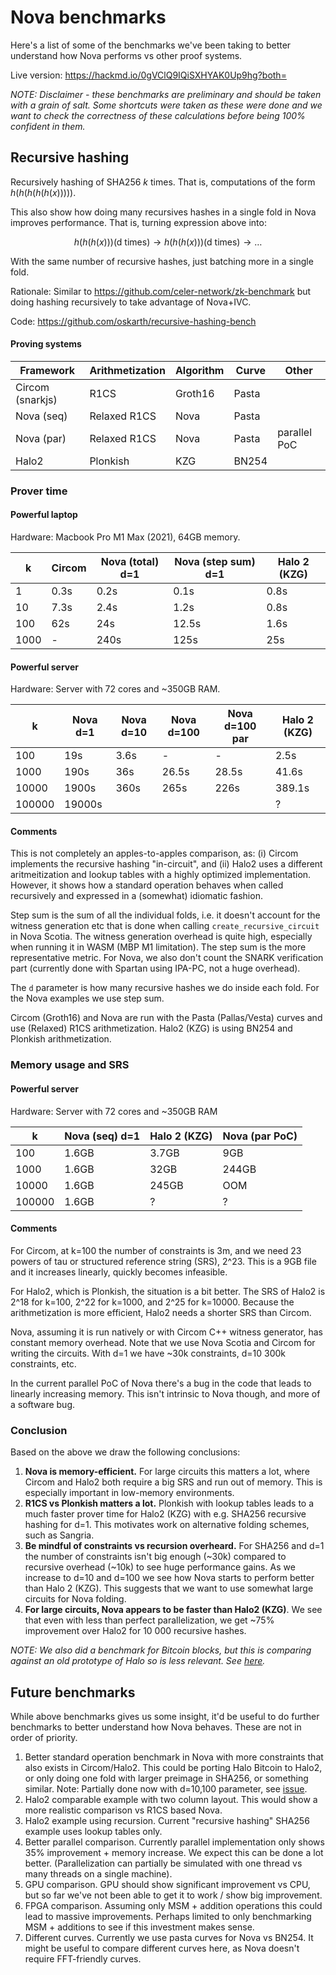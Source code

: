 # Nova benchmarks

Here's a list of some of the benchmarks we've been taking to better understand how Nova performs vs other proof systems.

Live version: https://hackmd.io/0gVClQ9IQiSXHYAK0Up9hg?both=

*NOTE: Disclaimer - these benchmarks are preliminary and should be taken with a grain of salt. Some shortcuts were taken as these were done and we want to check the correctness of these calculations before being 100% confident in them.*

## Recursive hashing

Recursively hashing of SHA256 $k$ times. That is, computations of the form $h(h(h(h(h(x)))))$.

This also show how doing many recursives hashes in a single fold in Nova improves performance. That is, turning expression above into:

$$h(h(h(x))) \text{(d times)}\rightarrow h(h(h(x))) \text{(d times)} \rightarrow \dots$$

With the same number of recursive hashes, just batching more in a single fold.

Rationale: Similar to https://github.com/celer-network/zk-benchmark but doing hashing recursively to take advantage of Nova+IVC.

Code: https://github.com/oskarth/recursive-hashing-bench

#### Proving systems

| Framework        | Arithmetization | Algorithm | Curve  | Other        |
|------------------|-----------------|-----------|--------|--------------|
| Circom (snarkjs) | R1CS            | Groth16   | Pasta  |              |
| Nova (seq)       | Relaxed R1CS    | Nova      | Pasta  |              |
| Nova (par)       | Relaxed R1CS    | Nova      | Pasta  | parallel PoC |
| Halo2            | Plonkish        | KZG       | BN254  |              |

### Prover time

#### Powerful laptop

Hardware: Macbook Pro M1 Max (2021), 64GB memory.

| k     | Circom | Nova (total) d=1 | Nova (step sum) d=1 | Halo 2 (KZG) |
|-------|--------|------------------|---------------------|--------------|
| 1     | 0.3s   | 0.2s             | 0.1s                | 0.8s         |
| 10    | 7.3s   | 2.4s             | 1.2s                | 0.8s         |
| 100   | 62s    | 24s              | 12.5s               | 1.6s         |
| 1000  | -      | 240s             | 125s                | 25s          |

#### Powerful server

Hardware: Server with 72 cores and ~350GB RAM.

| k       | Nova d=1       | Nova d=10 | Nova d=100  | Nova d=100 par | Halo 2 (KZG) |
|---------|----------------|-----------|-------------|----------------|--------------|
| 100     | 19s            | 3.6s      | -           |  -             | 2.5s         |
| 1000    | 190s           | 36s       | 26.5s       |  28.5s         | 41.6s        |
| 10000   | 1900s          | 360s      | 265s        |  226s          | 389.1s       |
| 100000  | 19000s         |           |             |                | ?            |

#### Comments

This is not completely an apples-to-apples comparison, as: (i) Circom implements the recursive hashing "in-circuit", and (ii) Halo2 uses a different aritmeitization and lookup tables with a highly optimized implementation. However, it shows how a standard operation behaves when called recursively and expressed in a (somewhat) idiomatic fashion.

Step sum is the sum of all the individual folds, i.e. it doesn't account for the witness generation etc that is done when calling `create_recursive_circuit` in Nova Scotia. The witness generation overhead is quite high, especially when running it in WASM (MBP M1 limitation). The step sum is the more representative metric. For Nova, we also don't count the SNARK verification part (currently done with Spartan using IPA-PC, not a huge overhead).

The `d` parameter is how many recursive hashes we do inside each fold. For the Nova examples we use step sum.

Circom (Groth16) and Nova are run with the Pasta (Pallas/Vesta) curves and use (Relaxed) R1CS arithmetization. Halo2 (KZG) is using BN254 and Plonkish arithmetization.

### Memory usage and SRS

#### Powerful server

Hardware: Server with 72 cores and ~350GB RAM

| k       |  Nova (seq) d=1 | Halo 2 (KZG) | Nova (par PoC) |
|---------|-----------------|--------------|-------------|
| 100     |  1.6GB          | 3.7GB        | 9GB         | 
| 1000    |  1.6GB          | 32GB         | 244GB       | 
| 10000   |  1.6GB          | 245GB        | OOM         | 
| 100000  |  1.6GB          | ?            | ?           |

#### Comments

For Circom, at k=100 the number of constraints is 3m, and we need 23 powers of tau or structured reference string (SRS), 2^23. This is a 9GB file and it increases linearly, quickly becomes infeasible.

For Halo2, which is Plonkish, the situation is a bit better. The SRS of Halo2 is 2^18 for k=100, 2^22 for k=1000, and 2^25 for k=10000. Because the arithmetization is more efficient, Halo2 needs a shorter SRS than Circom.

Nova, assuming it is run natively or with Circom C++ witness generator, has constant memory overhead. Note that we use Nova Scotia and Circom for writing the circuits. With d=1 we have ~30k constraints, d=10 300k constraints, etc.

In the current parallel PoC of Nova there's a bug in the code that leads to linearly increasing memory. This isn't intrinsic to Nova though, and more of a software bug.

### Conclusion

Based on the above we draw the following conclusions:

1. **Nova is memory-efficient.** For large circuits this matters a lot, where Circom and Halo2 both require a big SRS and run out of memory. This is especially important in low-memory environments.
2. **R1CS vs Plonkish matters a lot.** Plonkish with lookup tables leads to a much faster prover time for Halo2 (KZG) with e.g. SHA256 recursive hashing for d=1. This motivates work on alternative folding schemes, such as Sangria.
3. **Be mindful of constraints vs recursion overheard.** For SHA256 and d=1 the number of constraints isn't big enough (~30k) compared to recursive overhead (~10k) to see huge performance gains. As we increase to d=10 and d=100 we see how Nova starts to perform better than Halo 2 (KZG). This suggests that we want to use somewhat large circuits for Nova folding.
4. **For large circuits, Nova appears to be faster than Halo2 (KZG)**. We see that even with less than perfect parallelization, we get ~75% improvement over Halo2 for 10 000 recursive hashes.


*NOTE: We also did a benchmark for Bitcoin blocks, but this is comparing against an old prototype of Halo so is less relevant. See [here](https://hackmd.io/El1yL_65T9-3L-LnUpzoRQ).*


## Future benchmarks

While above benchmarks gives us some insight, it'd be useful to do further benchmarks to better understand how Nova behaves. These are not in order of priority.

1) Better standard operation benchmark in Nova with more constraints that also exists in Circom/Halo2. This could be porting Halo Bitcoin to Halo2, or only doing one fold with larger preimage in SHA256, or something similar. Note: Partially done now with d=10,100 parameter, see [issue](https://github.com/privacy-scaling-explorations/nova-bench/issues/1).
2) Halo2 comparable example with two column layout. This would show a more realistic comparison vs R1CS based Nova.
3) Halo2 example using recursion. Current "recursive hashing" SHA256 example uses lookup tables only.
4) Better parallel comparison. Currently parallel implementation only shows 35% improvement + memory increase. We expect this can be done a lot better. (Parallelization can partially be simulated with one thread vs many threads on a single machine).
6) GPU comparison. GPU should show significant improvement vs CPU, but so far we've not been able to get it to work / show big improvement.
7) FPGA comparison. Assuming only MSM + addition operations this could lead to massive improvements. Perhaps limited to only benchmarking MSM + additions to see if this investment makes sense.
8) Different curves. Currently we use pasta curves for Nova vs BN254. It might be useful to compare different curves here, as Nova doesn't require FFT-friendly curves.
